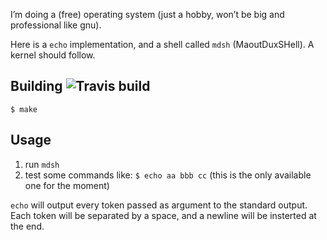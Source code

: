 I’m doing a (free) operating system (just a hobby, won’t be big and professional like gnu).

Here is a `echo` implementation, and a shell called `mdsh` (MaoutDuxSHell). A kernel should follow.

## Building ![Travis build](https://travis-ci.org/maoutdu/maoutdux.svg?branch=master)

    $ make

## Usage

1. run `mdsh`
2. test some commands like: `$ echo aa bbb cc` (this is the only available one for the moment)

`echo` will output every token passed as argument to the standard output. Each token will be separated by a space, and a newline will be insterted at the end.
